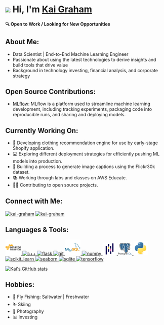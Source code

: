 # <img src="https://media.giphy.com/media/hvRJCLFzcasrR4ia7z/giphy.gif" width="25px"> Hi, I'm [Kai Graham](@akaigraham)

#### 🔍 Open to Work / Looking for New Opportunities

## About Me:
- Data Scientist | End-to-End Machine Learning Engineer
- Passionate about using the latest technologies to derive insights and build tools that drive value
- Background in technology investing, financial analysis, and corporate strategy

## Open Source Contributions:
- [MLflow](https://github.com/mlflow/mlflow): MLflow is a platform used to streamline machine learning development, including tracking experiments, packaging code into reproducible runs, and sharing and deploying models.

## Currently Working On:
- 👕 Developing clothing recommendation engine for use by early-stage Shopify application.
- 💻 Exploring different deployment strategies for efficiently pushing ML models into production.
- 📸 Building a process to generate image captions using the Flickr30k dataset.
- 📚 Working through labs and classes on AWS Educate.
- 🧑‍💻 Contributing to open source projects.

## Connect with Me:
<p align="left">
<a href="https://www.linkedin.com/in/kai-graham-5934706a/" target="blank"><img align="center" src="https://cdn.jsdelivr.net/gh/devicons/devicon/icons/linkedin/linkedin-original.svg" alt="kai-graham" height="35" width="40" /></a>
<a href="mailto:akaigraham@gmail.com" target="blank"><img align="center" src="https://upload.wikimedia.org/wikipedia/commons/7/7e/Gmail_icon_%282020%29.svg" alt="kai-graham" height="30" width="40" /></a>
</p>

## Languages & Tools:
<p align="left"> 
  
  <a href="https://aws.amazon.com" target="_blank" rel="noreferrer"> <img src="https://raw.githubusercontent.com/devicons/devicon/master/icons/amazonwebservices/amazonwebservices-original-wordmark.svg" alt="aws" width="50" height="50"/> </a> <a href="https://cplusplus.com" target="_blank" rel="noreferrer"> <img src="https://cdn.jsdelivr.net/gh/devicons/devicon/icons/cplusplus/cplusplus-original.svg" alt="c++" width="45" height="45"/> </a> <a href="https://flask.palletsprojects.com/" target="_blank" rel="noreferrer"> <img src="https://www.vectorlogo.zone/logos/pocoo_flask/pocoo_flask-icon.svg" alt="flask" width="45" height="45"/> </a> <a href="https://git-scm.com/" target="_blank" rel="noreferrer"> <img src="https://www.vectorlogo.zone/logos/git-scm/git-scm-icon.svg" alt="git" width="45" height="45"/> </a> 
  <a href="https://www.mysql.com/" target="_blank" rel="noreferrer"> <img src="https://raw.githubusercontent.com/devicons/devicon/master/icons/mysql/mysql-original-wordmark.svg" alt="mysql" width="50" height="50"/> </a> <a href="https://numpy.org/" target="_blank" rel="noreferrer"> <img src="https://cdn.jsdelivr.net/gh/devicons/devicon/icons/numpy/numpy-original.svg" alt="numpy" width="50" height="50"/> </a> <a href="https://pandas.pydata.org/" target="_blank" rel="noreferrer"> <img src="https://raw.githubusercontent.com/devicons/devicon/2ae2a900d2f041da66e950e4d48052658d850630/icons/pandas/pandas-original.svg" alt="pandas" width="45" height="40"/> </a> <a href="https://www.postgresql.org" target="_blank" rel="noreferrer"> <img src="https://raw.githubusercontent.com/devicons/devicon/master/icons/postgresql/postgresql-original-wordmark.svg" alt="postgresql" width="45" height="40"/> </a><a href="https://www.python.org" target="_blank" rel="noreferrer"> <img src="https://raw.githubusercontent.com/devicons/devicon/master/icons/python/python-original.svg" alt="python" width="45" height="45"/> </a> <a href="https://scikit-learn.org/" target="_blank" rel="noreferrer"> <img src="https://upload.wikimedia.org/wikipedia/commons/0/05/Scikit_learn_logo_small.svg" alt="scikit_learn" width="45" height="45"/> </a> <a href="https://seaborn.pydata.org/" target="_blank" rel="noreferrer"> <img src="https://seaborn.pydata.org/_images/logo-mark-lightbg.svg" alt="seaborn" width="45" height="45"/> </a> <a href="https://www.sqlite.org/" target="_blank" rel="noreferrer"> <img src="https://www.vectorlogo.zone/logos/sqlite/sqlite-icon.svg" alt="sqlite" width="45" height="45"/> </a> <a href="https://www.tensorflow.org" target="_blank" rel="noreferrer"> <img src="https://www.vectorlogo.zone/logos/tensorflow/tensorflow-icon.svg" alt="tensorflow" width="40" height="40"/> </a> 

</p>

[![Kai's GitHub stats](https://github-readme-stats.vercel.app/api?username=akaigraham&show_icons=true&theme=synthwave)](https://github.com/akaigraham/github-readme-stats)

## Hobbies:
- 🎣 Fly Fishing: Saltwater | Freshwater
- ⛷️ Skiing
- 📸 Photography
- 📊 Investing

<!---
akaigraham/akaigraham is a ✨ special ✨ repository because its `README.md` (this file) appears on your GitHub profile.
You can click the Preview link to take a look at your changes.
--->
